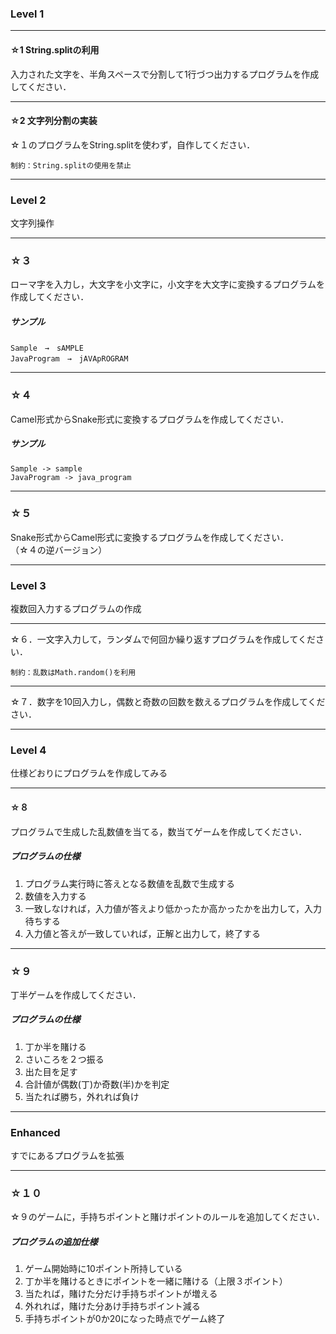 ### Level 1

---

#### ☆1 String.splitの利用
入力された文字を、半角スペースで分割して1行づつ出力するプログラムを作成してください．  

---

#### ☆2 文字列分割の実装
☆１のプログラムをString.splitを使わず，自作してください．  
~~~
制約：String.splitの使用を禁止  
~~~

---

### Level 2
文字列操作

---

### ☆３
ローマ字を入力し，大文字を小文字に，小文字を大文字に変換するプログラムを作成してください．  

##### サンプル
~~~
Sample　→　sAMPLE  
JavaProgram　→　jAVApROGRAM  
~~~

---

### ☆４
Camel形式からSnake形式に変換するプログラムを作成してください．  
##### サンプル
~~~
Sample -> sample  
JavaProgram -> java_program  
~~~

---

### ☆５
Snake形式からCamel形式に変換するプログラムを作成してください．  
（☆４の逆バージョン）  

---

### Level 3
複数回入力するプログラムの作成

---

☆６．一文字入力して，ランダムで何回か繰り返すプログラムを作成してください．  
~~~
制約：乱数はMath.random()を利用  
~~~

---

☆７．数字を10回入力し，偶数と奇数の回数を数えるプログラムを作成してください．  

---

### Level 4
仕様どおりにプログラムを作成してみる

---

#### ☆８
プログラムで生成した乱数値を当てる，数当てゲームを作成してください．  

##### プログラムの仕様  
1. プログラム実行時に答えとなる数値を乱数で生成する
1. 数値を入力する
1. 一致しなければ，入力値が答えより低かったか高かったかを出力して，入力待ちする
1. 入力値と答えが一致していれば，正解と出力して，終了する

---

### ☆９
丁半ゲームを作成してください．

##### プログラムの仕様
1. 丁か半を賭ける
1. さいころを２つ振る
1. 出た目を足す
1. 合計値が偶数(丁)か奇数(半)かを判定
1. 当たれば勝ち，外れれば負け

---

### Enhanced
すでにあるプログラムを拡張

---

### ☆１０
☆９のゲームに，手持ちポイントと賭けポイントのルールを追加してください．

##### プログラムの追加仕様
1. ゲーム開始時に10ポイント所持している
1. 丁か半を賭けるときにポイントを一緒に賭ける（上限３ポイント）
1. 当たれば，賭けた分だけ手持ちポイントが増える
1. 外れれば，賭けた分あけ手持ちポイント減る
1. 手持ちポイントが0か20になった時点でゲーム終了
